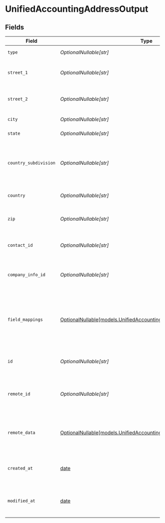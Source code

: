# UnifiedAccountingAddressOutput


## Fields

| Field                                                                                                                            | Type                                                                                                                             | Required                                                                                                                         | Description                                                                                                                      | Example                                                                                                                          |
| -------------------------------------------------------------------------------------------------------------------------------- | -------------------------------------------------------------------------------------------------------------------------------- | -------------------------------------------------------------------------------------------------------------------------------- | -------------------------------------------------------------------------------------------------------------------------------- | -------------------------------------------------------------------------------------------------------------------------------- |
| `type`                                                                                                                           | *OptionalNullable[str]*                                                                                                          | :heavy_minus_sign:                                                                                                               | The type of the address                                                                                                          | Billing                                                                                                                          |
| `street_1`                                                                                                                       | *OptionalNullable[str]*                                                                                                          | :heavy_minus_sign:                                                                                                               | The first line of the street address                                                                                             | 123 Main St                                                                                                                      |
| `street_2`                                                                                                                       | *OptionalNullable[str]*                                                                                                          | :heavy_minus_sign:                                                                                                               | The second line of the street address                                                                                            | Apt 4B                                                                                                                           |
| `city`                                                                                                                           | *OptionalNullable[str]*                                                                                                          | :heavy_minus_sign:                                                                                                               | The city of the address                                                                                                          | New York                                                                                                                         |
| `state`                                                                                                                          | *OptionalNullable[str]*                                                                                                          | :heavy_minus_sign:                                                                                                               | The state of the address                                                                                                         | NY                                                                                                                               |
| `country_subdivision`                                                                                                            | *OptionalNullable[str]*                                                                                                          | :heavy_minus_sign:                                                                                                               | The country subdivision (e.g., province or state) of the address                                                                 | New York                                                                                                                         |
| `country`                                                                                                                        | *OptionalNullable[str]*                                                                                                          | :heavy_minus_sign:                                                                                                               | The country of the address                                                                                                       | USA                                                                                                                              |
| `zip`                                                                                                                            | *OptionalNullable[str]*                                                                                                          | :heavy_minus_sign:                                                                                                               | The zip or postal code of the address                                                                                            | 10001                                                                                                                            |
| `contact_id`                                                                                                                     | *OptionalNullable[str]*                                                                                                          | :heavy_minus_sign:                                                                                                               | The UUID of the associated contact                                                                                               | 801f9ede-c698-4e66-a7fc-48d19eebaa4f                                                                                             |
| `company_info_id`                                                                                                                | *OptionalNullable[str]*                                                                                                          | :heavy_minus_sign:                                                                                                               | The UUID of the associated company info                                                                                          | 801f9ede-c698-4e66-a7fc-48d19eebaa4f                                                                                             |
| `field_mappings`                                                                                                                 | [OptionalNullable[models.UnifiedAccountingAddressOutputFieldMappings]](../models/unifiedaccountingaddressoutputfieldmappings.md) | :heavy_minus_sign:                                                                                                               | The custom field mappings of the object between the remote 3rd party & Panora                                                    | {<br/>"custom_field_1": "value1",<br/>"custom_field_2": "value2"<br/>}                                                           |
| `id`                                                                                                                             | *OptionalNullable[str]*                                                                                                          | :heavy_minus_sign:                                                                                                               | The UUID of the address record                                                                                                   | 801f9ede-c698-4e66-a7fc-48d19eebaa4f                                                                                             |
| `remote_id`                                                                                                                      | *OptionalNullable[str]*                                                                                                          | :heavy_minus_sign:                                                                                                               | The remote ID of the address in the context of the 3rd Party                                                                     | address_1234                                                                                                                     |
| `remote_data`                                                                                                                    | [OptionalNullable[models.UnifiedAccountingAddressOutputRemoteData]](../models/unifiedaccountingaddressoutputremotedata.md)       | :heavy_minus_sign:                                                                                                               | The remote data of the address in the context of the 3rd Party                                                                   | {<br/>"raw_data": {<br/>"additional_field": "some value"<br/>}<br/>}                                                             |
| `created_at`                                                                                                                     | [date](https://docs.python.org/3/library/datetime.html#date-objects)                                                             | :heavy_minus_sign:                                                                                                               | The created date of the address record                                                                                           | 2024-06-15T12:00:00Z                                                                                                             |
| `modified_at`                                                                                                                    | [date](https://docs.python.org/3/library/datetime.html#date-objects)                                                             | :heavy_minus_sign:                                                                                                               | The last modified date of the address record                                                                                     | 2024-06-15T12:00:00Z                                                                                                             |